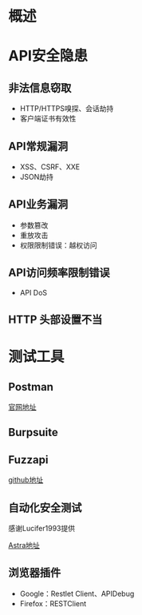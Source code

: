 # 概述

# API安全隐患
## 非法信息窃取
* HTTP/HTTPS嗅探、会话劫持
* 客户端证书有效性

## API常规漏洞
* XSS、CSRF、XXE
* JSON劫持

## API业务漏洞
* 参数篡改
* 重放攻击
* 权限限制错误：越权访问

## API访问频率限制错误
* API DoS

## HTTP 头部设置不当

# 测试工具
## Postman
[官网地址](https://www.getpostman.com/)

## Burpsuite

## Fuzzapi
[github地址](https://github.com/Fuzzapi/fuzzapi)

## 自动化安全测试
感谢Lucifer1993提供

[Astra地址](https://github.com/flipkart-incubator/Astra)

## 浏览器插件
* Google：Restlet Client、APIDebug
* Firefox：RESTClient
